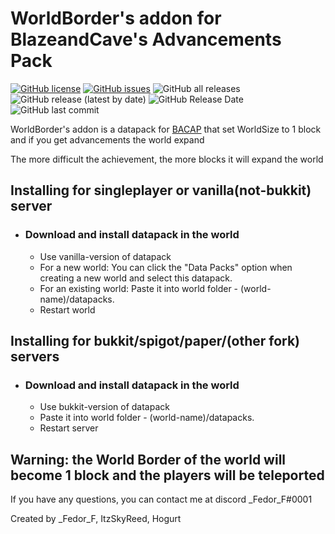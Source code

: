 



# WorldBorder's addon for BlazeandCave's Advancements Pack 
<p align="left">

[![GitHub license](https://img.shields.io/github/license/AdvancedXRay/Auto-Clicker-Fabric)](https://github.com/AdvancedXRay/Auto-Clicker-Fabric/blob/main/LICENSE)
[![GitHub issues](https://img.shields.io/github/issues/IFedor-F/WorldBorder-s-addon-for-BlazeandCave-s-Advancements-Pack)](https://github.com/IFedor-F/WorldBorder-s-addon-for-BlazeandCave-s-Advancements-Pack/issues)
![GitHub all releases](https://img.shields.io/github/downloads/IFedor-F/WorldBorder-s-addon-for-BlazeandCave-s-Advancements-Pack/total)
![GitHub release (latest by date)](https://img.shields.io/github/v/release/IFedor-F/WorldBorder-s-addon-for-BlazeandCave-s-Advancements-Pack)
![GitHub Release Date](https://img.shields.io/github/release-date/IFedor-F/WorldBorder-s-addon-for-BlazeandCave-s-Advancements-Pack)
![GitHub last commit](https://img.shields.io/github/last-commit/IFedor-F/WorldBorder-s-addon-for-BlazeandCave-s-Advancements-Pack)

</p>


WorldBorder's addon is a datapack for [BACAP](https://modrinth.com/datapack/blazeandcaves-advancements-pack) that set WorldSize to 1 block and if you get advancements the world expand

The more difficult the achievement, the more blocks it will expand the world


## Installing for singleplayer or vanilla(not-bukkit) server
- ### Download and install datapack in the world
  - Use vanilla-version of datapack
  - For a new world: You can click the "Data Packs" option when creating a new world and select this datapack.
  - For an existing world: Paste it into world folder - (world-name)/datapacks.
  - Restart world

## Installing for bukkit/spigot/paper/(other fork) servers
- ### Download and install datapack in the world
  - Use bukkit-version of datapack
  - Paste it into world folder - (world-name)/datapacks.
  - Restart server

## Warning: the World Border of the world will become 1 block and the players will be teleported

</p>
If you have any questions, you can contact me at discord _Fedor_F#0001

Created by _Fedor_F, ItzSkyReed, Hogurt
